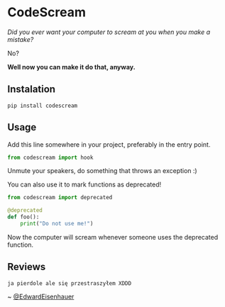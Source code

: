 # CodeScream

*Did you ever want your computer to scream at you when you make a mistake?*

No?

**Well now you can make it do that, anyway.**


## Instalation

```
pip install codescream
```

## Usage

Add this line somewhere in your project, preferably in the entry point.

```python
from codescream import hook
```

Unmute your speakers, do something that throws an exception :)

You can also use it to mark functions as deprecated!

```python
from codescream import deprecated

@deprecated
def foo():
    print("Do not use me!")
```

Now the computer will scream whenever someone uses the deprecated function.

## Reviews


    ja pierdole ale się przestraszyłem XDDD
    
~ [@EdwardEisenhauer](https://github.com/EdwardEisenhauer)
